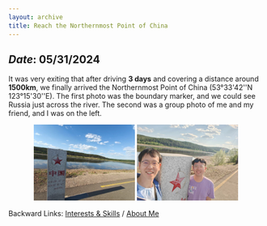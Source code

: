 ```yaml
---
layout: archive
title: Reach the Northernmost Point of China
---
```


## *Date*: 05/31/2024

It was very exiting that after driving **3 days** and covering a distance around **1500km**, we finally arrived the Northernmost Point of China (53°33'42''N 123°15'30''E). The first photo was the boundary marker, and we could see Russia just across the river. The second was a group photo of me and my friend, and I was on the left.

<figure>
  <center>
    <img src="/news/imgs/northest_of_china_1.png" width="200"/>
    <img src="/news/imgs/northest_of_china.png" width="200"/>
  </center>
</figure>

Backward Links: [Interests & Skills](../_pages/interests&skills.md) / [About Me](../_pages/about.md)

